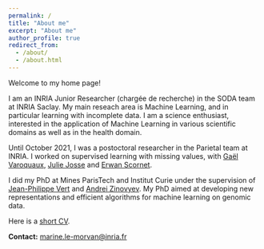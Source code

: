 ```yaml
---
permalink: /
title: "About me"
excerpt: "About me"
author_profile: true
redirect_from: 
  - /about/
  - /about.html
---
```


Welcome to my home page!

I am an INRIA Junior Researcher (chargée de recherche) in the SODA team at INRIA Saclay.
My main reseach area is Machine Learning, and in particular learning with incomplete data.
I am a science enthusiast, interested in the application of Machine Learning in various
scientific domains as well as in the health domain.

Until October 2021, I was a postoctoral researcher in the Parietal team at INRIA.
I worked on supervised learning with missing values, with [Gaël Varoquaux](http://gael-varoquaux.info), [Julie Josse](http://juliejosse.com) and [Erwan Scornet](https://erwanscornet.github.io/).

I did my PhD at Mines ParisTech and Institut Curie under the supervision of [Jean-Philippe Vert](http://members.cbio.mines-paristech.fr/~jvert/) and [Andrei Zinovyev](https://auranic.github.io/). My PhD aimed at developing new representations and efficient algorithms for machine learning on genomic data.

Here is a [short CV](/files/CV_short.pdf).

**Contact:** marine.le-morvan@inria.fr
